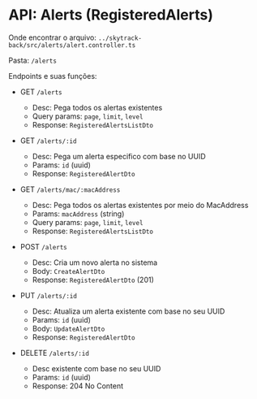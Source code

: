 # API: Alerts (RegisteredAlerts)

Onde encontrar o arquivo: `../skytrack-back/src/alerts/alert.controller.ts`

Pasta: `/alerts`

Endpoints e suas funções:

- GET `/alerts`
  - Desc: Pega todos os alertas existentes
  - Query params: `page`, `limit`, `level`
  - Response: `RegisteredAlertsListDto`

- GET `/alerts/:id`
  - Desc: Pega um alerta especifico com base no UUID
  - Params: `id` (uuid)
  - Response: `RegisteredAlertDto`

- GET `/alerts/mac/:macAddress`
  - Desc: Pega todos os alertas existentes por meio do MacAddress
  - Params: `macAddress` (string)
  - Query params: `page`, `limit`, `level`
  - Response: `RegisteredAlertsListDto`

- POST `/alerts`
  - Desc: Cria um novo alerta no sistema
  - Body: `CreateAlertDto`
  - Response: `RegisteredAlertDto` (201)

- PUT `/alerts/:id`
  - Desc: Atualiza um alerta existente com base no seu UUID
  - Params: `id` (uuid)
  - Body: `UpdateAlertDto`
  - Response: `RegisteredAlertDto`

- DELETE `/alerts/:id`
  - Desc existente com base no seu UUID
  - Params: `id` (uuid)
  - Response: 204 No Content
